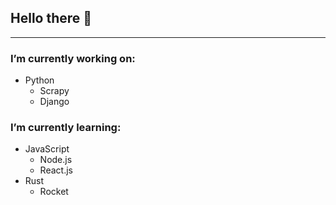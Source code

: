 ## Hello there 👋
-------------------

### I’m currently working on:
  * Python
    * Scrapy
    * Django

### I’m currently learning:
  * JavaScript
    * Node.js
    * React.js
  * Rust
    * Rocket
<!--
**JPBeckner/JPBeckner** is a ✨ _special_ ✨ repository because its `README.md` (this file) appears on your GitHub profile.

Here are some ideas to get you started:

- 🔭 I’m currently working on ...
- 🌱 I’m currently learning ...
- 👯 I’m looking to collaborate on ...
- 🤔 I’m looking for help with ...
- 💬 Ask me about ...
- 📫 How to reach me: ...
- 😄 Pronouns: ...
- ⚡ Fun fact: ...
-->

